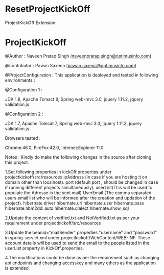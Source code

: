 # ResetProjectKickOff
ProjectKickOff Extension

# ProjectKickOff
@Author : Naveen Pratap Singh (naveenpratap.singh@optimusinfo.com)

@contributor : Pawan Saxena (pawan.saxena@optimusinfo.com)

@ProjectConfiguration : This application is deployed and tested in following environments :
 
 @Configuration 1 :
 
 JDK 1.8,
 Apache Tomact 8,
 Spring web-mvc 3.0,
 jquery 1.11.2,
 jquery validation.js
 
 
 @Configuration 2 :
 
 JDK 1.7,
 Apache Tomcat 7,
 Spring web-mvc 3.0,
 jquery 1.11.2,
 jquery validation.js
 
 
 Browsers tested : 
 
 Chrome:46.0,
 FireFox:42.0,
 Internet:Explorer 11.0
 
 
Notes : Kindly do make the following changes  in the source after cloning this project.

1.Set following properties in kickOff.properties under projectkickoff/src/resources
  ipAddress (in case if you are hosting it on domain other than localhost).
  port (default port , should be changed in case if running different projects simultaneously).
  userList(This will be used to populate the Adresse in the sent mail)
  UserEmail (The comma separated users email list who will be informed after the creation and updation of the project).
  hibernate.driver
  hibernate.url
  hibernate.user
  hibernate.pass
  hibernate.hbm2ddl.auto
  hibernate.dialect
  hibernate.show_sql
  
  
2.Update the content of verified.txt and NotVerified.txt as per your requirement under projectkickoff/src/resources
  
3.Update the beanid="mailSender" properties "username" and "password" in spring-servlet.xml under projectkickoff/WebContent/WEB-INF.
  These account details will be used to send the email to the people listed in the userList property in KickOff.properties.

4.The modifications could be done as per the requirement such as changing api endpoints and changing accesskey and many others as the application is extended.
  
